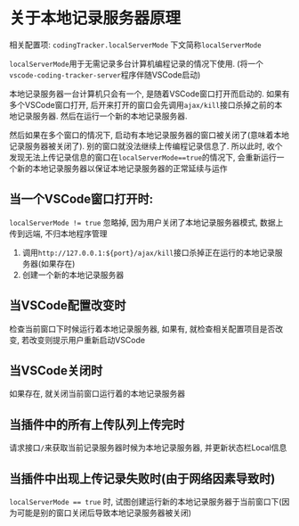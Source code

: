 # 关于本地记录服务器原理

相关配置项: `codingTracker.localServerMode` 下文简称`localServerMode`

`localServerMode`用于无需记录多台计算机编程记录的情况下使用.
(将一个`vscode-coding-tracker-server`程序伴随VSCode启动)

本地记录服务器一台计算机只会有一个, 是随着VSCode窗口打开而启动的.
如果有多个VSCode窗口打开, 后开来打开的窗口会先调用`ajax/kill`接口杀掉之前的本地记录服务器.
然后在运行一个新的本地记录服务器. 

然后如果在多个窗口的情况下, 启动有本地记录服务器的窗口被关闭了(意味着本地记录服务器被关闭了).
别的窗口就没法继续上传编程记录信息了. 所以此时, 收个发现无法上传记录信息的窗口在`localServerMode==true`的情况下,
会重新运行一个新的本地记录服务器以保证本地记录服务器的正常延续与运作

## 当一个VSCode窗口打开时:

`localServerMode != true` 忽略掉, 因为用户关闭了本地记录服务器模式, 数据上传到远端, 不归本地程序管理

1. 调用`http://127.0.0.1:${port}/ajax/kill`接口杀掉正在运行的本地记录服务器(如果存在)
2. 创建一个新的本地记录服务器

## 当VSCode配置改变时

检查当前窗口下时候运行着本地记录服务器, 如果有, 就检查相关配置项目是否改变, 若改变则提示用户重新启动VSCode

## 当VSCode关闭时

如果存在, 就关闭当前窗口运行着的本地记录服务器

## 当插件中的所有上传队列上传完时

请求接口`/`来获取当前记录服务器时候为本地记录服务器, 并更新状态栏Local信息

## 当插件中出现上传记录失败时(由于网络因素导致时)

`localServerMode == true` 时, 试图创建运行新的本地记录服务器于当前窗口下(因为可能是别的窗口关闭后导致本地记录服务器被关闭)